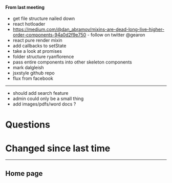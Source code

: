 #### From last meeting
- get file structure nailed down
- react hotloader
- https://medium.com/@dan_abramov/mixins-are-dead-long-live-higher-order-components-94a0d2f9e750 - follow on twitter @gearon
- react pure render mixin
- add callbacks to setState
- take a look at promises
- folder structure ryanflorence
- pass entire components into other skeleton components
- mark dalgleish
- jsxstyle github repo
- flux from facebook
---------------------------------------------
- should add search feature
- admin could only be a small thing
- add images/pdfs/word docs ?

# Questions


# Changed since last time

------------------

## Home page

